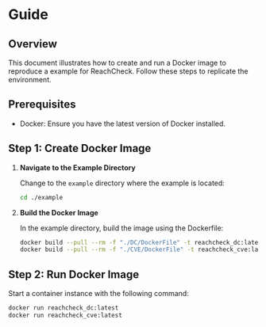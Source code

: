 # Guide

## Overview

This document illustrates how to create and run a Docker image to reproduce a example for ReachCheck.
Follow these steps to replicate the environment.

## Prerequisites

- Docker: Ensure you have the latest version of Docker installed.

## Step 1: Create Docker Image

1. **Navigate to the Example Directory**

   Change to the `example` directory where the example is located:

   ```bash
   cd ./example
   ```

2. **Build the Docker Image**

   In the example directory, build the image using the Dockerfile:

   ```bash
   docker build --pull --rm -f "./DC/DockerFile" -t reachcheck_dc:latest "./DC"
   docker build --pull --rm -f "./CVE/DockerFile" -t reachcheck_cve:latest "./CVE"
   ```

## Step 2: Run Docker Image

Start a container instance with the following command:

   ```bash
   docker run reachcheck_dc:latest
   docker run reachcheck_cve:latest
   ```
